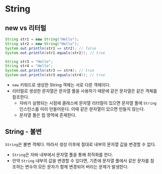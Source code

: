 # String

## new vs 리터럴
```java
String str1 = new String("Hello");
String str2 = new String("Hello");
System.out.println(str1 == str2); // false
System.out.println(str1.equals(str2)); // true

String str3 = "Hello";
String str4 = "Hello";
System.out.println(str3 == str4); // true
System.out.println(str3.equals(str4)); // true
```
- `new` 키워드로 생성한 String 객체는 서로 다른 객체이다.
- 리터럴로 생성한 문자열은 문자열 풀을 사용하기 때문에 같은 문자열은 같은 객체를 참조한다.
  - 자바가 실행되는 시점에 클래스에 문자열 리터럴이 있으면 문자열 풀에 `String` 인스턴스를 미리 만들어둔다. 이때 같은 문자열이 있으면 만들지 않는다.
  - 문자열 풀은 힙 영역에 존재한다.

## String - 불변
`String`은 불변 객체다. 따라서 생성 이후에 절대로 내부의 문자열 값을 변경할 수 없다.
- `String`은 자바 내부에서 문자열 풀을 통해 최적화를 한다.
- 만약 `String` 내부의 값을 변경할 수 있다면, 기존에 문자열 풀에서 같은 문자를 참조하는 변수의 모든 문자가 함께 변경되어 버리는 문제가 발생한다.